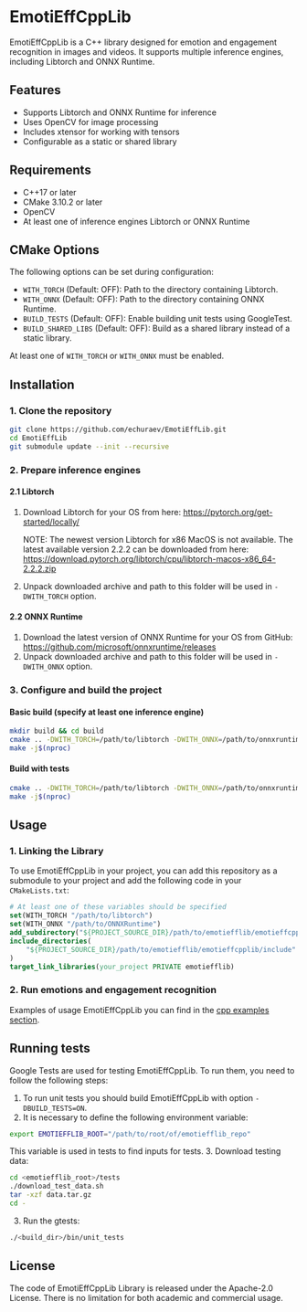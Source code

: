 # EmotiEffCppLib

EmotiEffCppLib is a C++ library designed for emotion and engagement recognition in images and videos. It supports multiple inference engines, including Libtorch and ONNX Runtime.

## Features

- Supports Libtorch and ONNX Runtime for inference
- Uses OpenCV for image processing
- Includes xtensor for working with tensors
- Configurable as a static or shared library

## Requirements

- C++17 or later
- CMake 3.10.2 or later
- OpenCV
- At least one of inference engines Libtorch or ONNX Runtime

## CMake Options
The following options can be set during configuration:
- `WITH_TORCH` (Default: OFF): Path to the directory containing Libtorch.
- `WITH_ONNX` (Default: OFF): Path to the directory containing ONNX Runtime.
- `BUILD_TESTS` (Default: OFF): Enable building unit tests using GoogleTest.
- `BUILD_SHARED_LIBS` (Default: OFF): Build as a shared library instead of a static library.

At least one of `WITH_TORCH` or `WITH_ONNX` must be enabled.

## Installation
### 1. Clone the repository
```sh
git clone https://github.com/echuraev/EmotiEffLib.git
cd EmotiEffLib
git submodule update --init --recursive
```

### 2. Prepare inference engines
#### 2.1 Libtorch
1. Download Libtorch for your OS from here: https://pytorch.org/get-started/locally/

   NOTE: The newest version Libtorch for x86 MacOS is not available. The latest
available version 2.2.2 can be downloaded from here: https://download.pytorch.org/libtorch/cpu/libtorch-macos-x86_64-2.2.2.zip

2. Unpack downloaded archive and path to this folder will be used in
   `-DWITH_TORCH` option.

#### 2.2 ONNX Runtime
1. Download the latest version of ONNX Runtime for your OS from GitHub: https://github.com/microsoft/onnxruntime/releases
2. Unpack downloaded archive and path to this folder will be used in
   `-DWITH_ONNX` option.

### 3. Configure and build the project

#### Basic build (specify at least one inference engine)
```sh
mkdir build && cd build
cmake .. -DWITH_TORCH=/path/to/libtorch -DWITH_ONNX=/path/to/onnxruntime
make -j$(nproc)
```

#### Build with tests
```sh
cmake .. -DWITH_TORCH=/path/to/libtorch -DWITH_ONNX=/path/to/onnxruntime -DBUILD_TESTS=ON
make -j$(nproc)
```
## Usage
### 1. Linking the Library
To use EmotiEffCppLib in your project, you can add this repository as a
submodule to your project and add the following code in your `CMakeLists.txt`:
```cmake
# At least one of these variables should be specified
set(WITH_TORCH "/path/to/libtorch")
set(WITH_ONNX "/path/to/ONNXRuntime")
add_subdirectory("${PROJECT_SOURCE_DIR}/path/to/emotiefflib/emotieffcpplib")
include_directories(
    "${PROJECT_SOURCE_DIR}/path/to/emotiefflib/emotieffcpplib/include"
)
target_link_libraries(your_project PRIVATE emotiefflib)
```

### 2. Run emotions and engagement recognition
Examples of usage EmotiEffCppLib you can find in the [cpp examples section](../docs/tutorials/cpp/README.md).

## Running tests
Google Tests are used for testing EmotiEffCppLib. To run them, you need to follow
the following steps:
1. To run unit tests you should build EmotiEffCppLib with option
`-DBUILD_TESTS=ON`.
2. It is necessary to define the following environment variable:
  ```sh
  export EMOTIEFFLIB_ROOT="/path/to/root/of/emotiefflib_repo"
  ```
  This variable is used in tests to find inputs for tests.
3. Download testing data:
  ```sh
  cd <emotiefflib_root>/tests
  ./download_test_data.sh
  tar -xzf data.tar.gz
  cd -
  ```
3. Run the gtests:
  ```sh
  ./<build_dir>/bin/unit_tests
  ```

## License

The code of EmotiEffCppLib Library is released under the Apache-2.0 License. There is no limitation for both academic and commercial usage.
